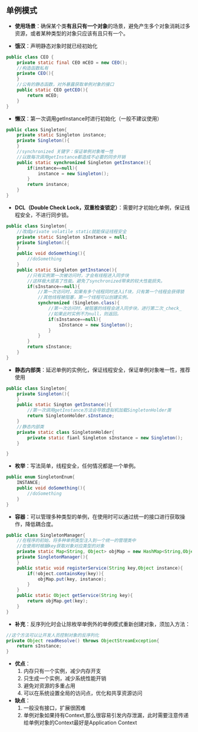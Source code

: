 ## **单例模式**
- **使用场景**：确保某个类**有且只有一个对象**的场景，避免产生多个对象消耗过多资源，或者某种类型的对象只应该有且只有一个。

- **饿汉**：声明静态对象时就已经初始化
```java
public class CEO {
	private static final CEO mCEO = new CEO();
	//构造函数私有
	private CEO(){
	}
	//公有的静态函数，对外暴露获取单例对象的接口
	public static CEO getCEO(){
		return mCEO;
	}
}
```
- **懒汉**：第一次调用getInstance时进行初始化（一般不建议使用）
```java
public class Singleton{
	private static Singleton instance;
	private Singleton(){
	}
	//synchronized 关键字：保证单例对象唯一性
	//以致每次调用getInstance都造成不必要的同步开销
	public static synchronized Singleton getInstance(){
		if(instance==null){
			instance = new Singleton();
		}
		return instance;
	}
}
```
	
- **DCL（Double Check Lock，双重检查锁定）**：需要时才初始化单例，保证线程安全，不进行同步锁。
```java
public class Singleton{
	//改成private volatile static就能保证线程安全
	private static Singleton sInstance = null;
	private Singleton(){
	}
	public void doSomething(){
		//doSomething
	}
	public static Singleton getInstance(){
		//只有实例第一次被访问时，才会有线程进入同步块
		//这样极大提高了性能。避免了synchronized带来的较大性能损失。
		if(sInstance==null){
			//第一次访问时，如果有多个线程同时进入if块，只有第一个线程会获得锁
			//其他线程被阻塞，第一个线程可以创建实例。
			synchronized (Singleton.class){
				//第一次访问时，被阻塞的线程会进入同步块，进行第二次_check_
				//如果此时实例不为null，则返回。
				if(sInstance==null){
					sInstance = new Singleton();
				}
			}
		}
		return sInstance;
	}
}
```
- **静态内部类**：延迟单例的实例化，保证线程安全，保证单例对象唯一性，推荐使用
```java
public class Singleton{
	private Singleton(){
	}
	public static Sington getInstance(){
		//第一次调用getInstance方法会导致虚拟机加载SingletonHolder类
		return SingletonHolder.sInstance;
	}
	//静态内部类
	private static class SingletonHolder{
		private static fianl Singleton sInstance = new Singleton();
	}

}
```
- **枚举**：写法简单，线程安全，任何情况都是一个单例。
```java
public enum SingletonEnum{
	INSTANCE;
	public void doSomething(){
		//doSomething
	}
}
```
- **容器**：可以管理多种类型的单例，在使用时可以通过统一的接口进行获取操作，降低耦合度。
```java
public class SingletonManager{
	//在程序的初始，将多种单例类型注入到一个统一的管理类中
	//在使用时根据key获取对象对应类型的对象
	private static Map<String, Object> objMap = new HashMap<String,Object>();
	private SingletonManager(){
	}	
	public static void registerService(String key,Object instance){
		if(!object.containsKey(key)){
			objMap.put(key, instance);
		}
	}
	public static Object getService(String key){
		return objMap.get(key);
	}
}
```
- **补充**：反序列化时会让除枚举单例外的单例模式重新创建对象，须加入方法：
```java
//这个方法可以让开发人员控制对象的反序列化
private Object readResolve() throws ObjectStreamException{
	return sInstance;
}
```
- **优点**：
	1. 内存只有一个实例，减少内存开支
	2. 只生成一个实例，减少系统性能开销
	3. 避免对资源的多重占用
	4. 可以在系统设置全局的访问点，优化和共享资源访问
- **缺点**：
	1. 一般没有接口，扩展很困难
	2. 单例对象如果持有Context,那么很容易引发内存泄漏，此时需要注意传递给单例对象的Context最好是Application Context
